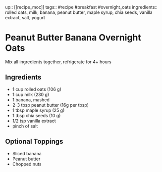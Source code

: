 up:: [[recipe_moc]]
tags:: #recipe #breakfast #overnight_oats
ingredients:: rolled oats, milk, banana, peanut butter, maple syrup, chia seeds, vanilla extract, salt, yogurt

# Peanut Butter Banana Overnight Oats
Mix all ingredients together, refrigerate for 4+ hours

## Ingredients
- 1 cup rolled oats (106 g)
- 1 cup milk (230 g)
- 1 banana, mashed
- 2-3 tbsp peanut butter (16g per tbsp)
- 1 tbsp maple syrup (25 g)
- 1 tbsp chia seeds (10 g)
- 1/2 tsp vanilla extract
- pinch of salt

## Optional Toppings
- Sliced banana
- Peanut butter
- Chopped nuts